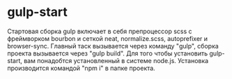 # gulp-start

Стартовая сборка gulp включает в себя препроцессор scss c фреймворком bourbon и сеткой neat, normalize.scss, autoprefixer и browser-sync.
Главный таск вызывается через команду "gulp", сборка проекта вызывается через "gulp build".
Для того чтобы установить gulp-start, вам понадобтся установленный в системе node.js. Установка производится командой "npm i" в папке проекта. 
